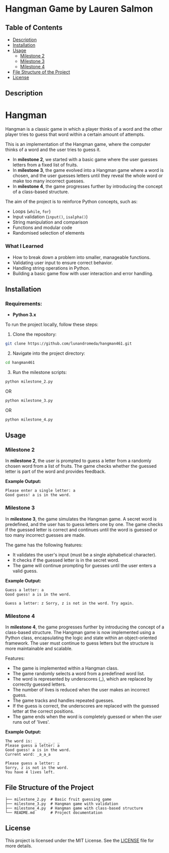 # Hangman Game by Lauren Salmon

## Table of Contents
- [Description](#description)
- [Installation](#installation)
- [Usage](#usage)
  - [Milestone 2](#milestone-2)
  - [Milestone 3](#milestone-3)
  - [Milestone 4](#milestone-4)
- [File Structure of the Project](#file-structure-of-the-project)
- [License](#license)

## Description

# Hangman
Hangman is a classic game in which a player thinks of a word and the other player tries to guess that word within a certain amount of attempts.

This is an implementation of the Hangman game, where the computer thinks of a word and the user tries to guess it. 

- In **milestone 2**, we started with a basic game where the user guesses letters from a fixed list of fruits.
- In **milestone 3**, the game evolved into a Hangman game where a word is chosen, and the user guesses letters until they reveal the whole word or make too many incorrect guesses.
- In **milestone 4**, the game progresses further by introducing the concept of a class-based structure. 

The aim of the project is to reinforce Python concepts, such as:
- Loops (`while`, `for`)
- Input validation (`input()`, `isalpha()`)
- String manipulation and comparison
- Functions and modular code
- Randomised selection of elements

### What I Learned
- How to break down a problem into smaller, manageable functions.
- Validating user input to ensure correct behavior.
- Handling string operations in Python.
- Building a basic game flow with user interaction and error handling.

## Installation

### Requirements:
- **Python 3.x**

To run the project locally, follow these steps:

1. Clone the repository:
```bash
git clone https://github.com/lunandromeda/hangman461.git
```
2. Navigate into the project directory:
```bash
cd hangman461
```
3. Run the milestone scripts:
```bash
python milestone_2.py
```
OR
```bash
python milestone_3.py
```
OR
```bash
python milestone_4.py
```

## Usage

### Milestone 2
In **milestone 2**, the user is prompted to guess a letter from a randomly chosen word from a list of fruits. The game checks whether the guessed letter is part of the word and provides feedback.

**Example Output:**
```
Please enter a single letter: a 
Good guess! a is in the word.
```

### Milestone 3
In **milestone 3**, the game simulates the Hangman game. A secret word is predefined, and the user has to guess letters one by one. The game checks if the guessed letter is correct and continues until the word is guessed or too many incorrect guesses are made.

The game has the following features:
- It validates the user's input (must be a single alphabetical character).
- It checks if the guessed letter is in the secret word.
- The game will continue prompting for guesses until the user enters a valid guess.

**Example Output:**
```
Guess a letter: a 
Good guess! a is in the word.

Guess a letter: z Sorry, z is not in the word. Try again.
```

### Milestone 4
In **milestone 4**, the game progresses further by introducing the concept of a class-based structure. The Hangman game is now implemented using a Python class, encapsulating the logic and state within an object-oriented framework. The user must continue to guess letters but the structure is more maintainable and scalable.

Features:
- The game is implemented within a Hangman class.
- The game randomly selects a word from a predefined word list.
- The word is represented by underscores (_), which are replaced by correctly guessed letters.
- The number of lives is reduced when the user makes an incorrect guess.
- The game tracks and handles repeated guesses.
- If the guess is correct, the underscores are replaced with the guessed letter at the correct positions.
- The game ends when the word is completely guessed or when the user runs out of 'lives'.

**Example Output:**
```
The word is: _ _ _ _ _ _
Please guess a letter: a
Good guess! a is in the word.
Current word: _a_a_a
```

```
Please guess a letter: z
Sorry, z is not in the word.
You have 4 lives left.
```

## File Structure of the Project
```
├── milestone_2.py  # Basic fruit guessing game 
├── milestone_3.py  # Hangman game with validation 
├── milestone_4.py  # Hangman game with class-based structure
└── README.md       # Project documentation
```

## License

This project is licensed under the MIT License. See the [LICENSE](LICENSE) file for more details.

